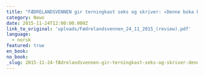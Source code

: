 ```yaml
---
title: "FÆDRELANDSVENNEN gir terningkast seks og skriver: «Denne boka blir stående lenge, som én av de få»"
category: News
date: 2015-11-24T12:00:00.000Z
link_to_original: 'uploads/Fædrelandsvennen_24_11_2015_(review).pdf'
language:
  - norsk
featured: true
en_book:
no_book:
_slug: 2015-11-24-fÆdrelandsvennen-gir-terningkast-seks-og-skriver-denne-boka-blir-stående-lenge-som-én-av-de-få
---
```


